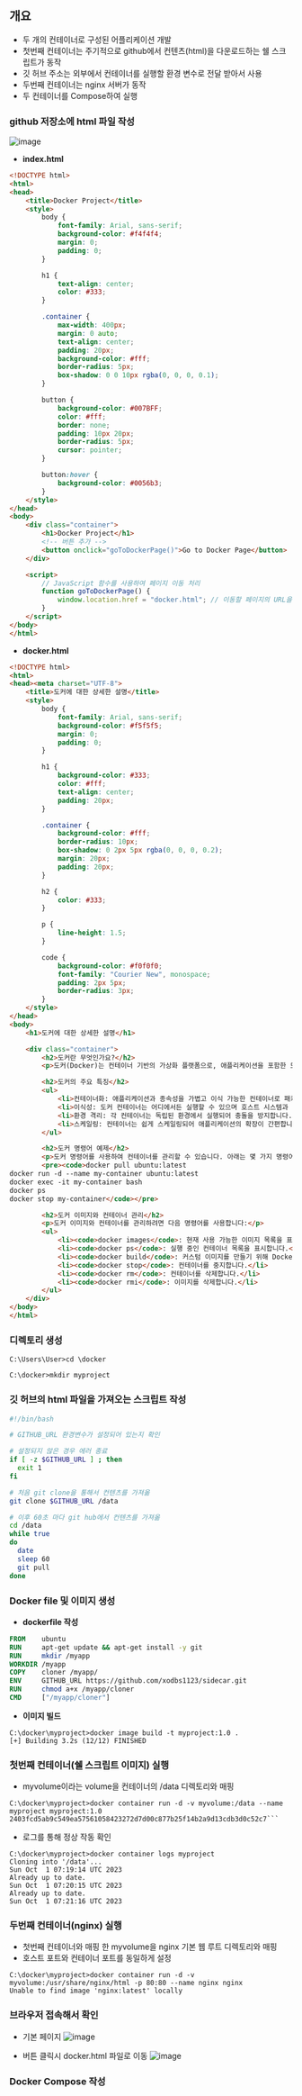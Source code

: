 ## 개요 ##
- 두 개의 컨테이너로 구성된 어플리케이션 개발
- 첫번째 컨테이너는 주기적으로 github에서 컨텐츠(html)을 다운로드하는 쉘 스크립트가 동작
- 깃 허브 주소는 외부에서 컨테이너를 실행할 환경 변수로 전달 받아서 사용
- 두번째 컨테이너는 nginx 서버가 동작
- 두 컨테이너를 Compose하여 실행

### github 저장소에 html 파일 작성 ###
![image](https://github.com/xodbs1123/Docker/assets/61976898/f6a9af1c-6c43-48fc-b504-2146464ba59c)

- **index.html**
  
```html
<!DOCTYPE html>
<html>
<head>
    <title>Docker Project</title>
    <style>
        body {
            font-family: Arial, sans-serif;
            background-color: #f4f4f4;
            margin: 0;
            padding: 0;
        }

        h1 {
            text-align: center;
            color: #333;
        }

        .container {
            max-width: 400px;
            margin: 0 auto;
            text-align: center;
            padding: 20px;
            background-color: #fff;
            border-radius: 5px;
            box-shadow: 0 0 10px rgba(0, 0, 0, 0.1);
        }

        button {
            background-color: #007BFF;
            color: #fff;
            border: none;
            padding: 10px 20px;
            border-radius: 5px;
            cursor: pointer;
        }

        button:hover {
            background-color: #0056b3;
        }
    </style>
</head>
<body>
    <div class="container">
        <h1>Docker Project</h1>
        <!-- 버튼 추가 -->
        <button onclick="goToDockerPage()">Go to Docker Page</button>
    </div>

    <script>
        // JavaScript 함수를 사용하여 페이지 이동 처리
        function goToDockerPage() {
            window.location.href = "docker.html"; // 이동할 페이지의 URL을 여기에 입력
        }
    </script>
</body>
</html>
```
- **docker.html**
  
```html
<!DOCTYPE html>
<html>
<head><meta charset="UTF-8">
    <title>도커에 대한 상세한 설명</title>
    <style>
        body {
            font-family: Arial, sans-serif;
            background-color: #f5f5f5;
            margin: 0;
            padding: 0;
        }

        h1 {
            background-color: #333;
            color: #fff;
            text-align: center;
            padding: 20px;
        }

        .container {
            background-color: #fff;
            border-radius: 10px;
            box-shadow: 0 2px 5px rgba(0, 0, 0, 0.2);
            margin: 20px;
            padding: 20px;
        }

        h2 {
            color: #333;
        }

        p {
            line-height: 1.5;
        }

        code {
            background-color: #f0f0f0;
            font-family: "Courier New", monospace;
            padding: 2px 5px;
            border-radius: 3px;
        }
    </style>
</head>
<body>
    <h1>도커에 대한 상세한 설명</h1>

    <div class="container">
        <h2>도커란 무엇인가요?</h2>
        <p>도커(Docker)는 컨테이너 기반의 가상화 플랫폼으로, 애플리케이션을 포함한 모든 종속성을 격리된 환경에 패키징하고 실행하는 데 사용됩니다.</p>

        <h2>도커의 주요 특징</h2>
        <ul>
            <li>컨테이너화: 애플리케이션과 종속성을 가볍고 이식 가능한 컨테이너로 패키징합니다.</li>
            <li>이식성: 도커 컨테이너는 어디에서든 실행할 수 있으며 호스트 시스템과 독립적입니다.</li>
            <li>환경 격리: 각 컨테이너는 독립된 환경에서 실행되어 충돌을 방지합니다.</li>
            <li>스케일링: 컨테이너는 쉽게 스케일링되어 애플리케이션의 확장이 간편합니다.</li>
        </ul>

        <h2>도커 명령어 예제</h2>
        <p>도커 명령어를 사용하여 컨테이너를 관리할 수 있습니다. 아래는 몇 가지 명령어 예제입니다:</p>
        <pre><code>docker pull ubuntu:latest
docker run -d --name my-container ubuntu:latest
docker exec -it my-container bash
docker ps
docker stop my-container</code></pre>

        <h2>도커 이미지와 컨테이너 관리</h2>
        <p>도커 이미지와 컨테이너를 관리하려면 다음 명령어를 사용합니다:</p>
        <ul>
            <li><code>docker images</code>: 현재 사용 가능한 이미지 목록을 표시합니다.</li>
            <li><code>docker ps</code>: 실행 중인 컨테이너 목록을 표시합니다.</li>
            <li><code>docker build</code>: 커스텀 이미지를 만들기 위해 Dockerfile을 사용합니다.</li>
            <li><code>docker stop</code>: 컨테이너를 중지합니다.</li>
            <li><code>docker rm</code>: 컨테이너를 삭제합니다.</li>
            <li><code>docker rmi</code>: 이미지를 삭제합니다.</li>
        </ul>
    </div>
</body>
</html>
```

### 디렉토리 생성 ###
```
C:\Users\User>cd \docker

C:\docker>mkdir myproject
```


### 깃 허브의 html 파일을 가져오는 스크립트 작성 ###
```bash
#!/bin/bash

# GITHUB_URL 환경변수가 설정되어 있는지 확인

# 설정되지 않은 경우 에러 종료
if [ -z $GITHUB_URL ] ; then
  exit 1
fi

# 처음 git clone을 통해서 컨텐츠를 가져옮
git clone $GITHUB_URL /data

# 이후 60초 마다 git hub에서 컨텐츠를 가져옮
cd /data
while true
do
  date
  sleep 60
  git pull
done
```

### Docker file 및 이미지 생성 ###
- **dockerfile 작성**
  
```dockerfile
FROM    ubuntu
RUN     apt-get update && apt-get install -y git
RUN     mkdir /myapp
WORKDIR /myapp
COPY    cloner /myapp/
ENV     GITHUB_URL https://github.com/xodbs1123/sidecar.git
RUN     chmod a+x /myapp/cloner
CMD     ["/myapp/cloner"]
```

- **이미지 빌드**
```
C:\docker\myproject>docker image build -t myproject:1.0 .
[+] Building 3.2s (12/12) FINISHED
```

### 첫번째 컨테이너(쉘 스크립트 이미지) 실행 ###
- myvolume이라는 volume을 컨테이너의 /data 디렉토리와 매핑
```
C:\docker\myproject>docker container run -d -v myvolume:/data --name myproject myproject:1.0
2403fcd5ab9c549ea57561058423272d7d00c877b25f14b2a9d13cdb3d0c52c7```
```

- 로그를 통해 정상 작동 확인
```
C:\docker\myproject>docker container logs myproject
Cloning into '/data'...
Sun Oct  1 07:19:14 UTC 2023
Already up to date.
Sun Oct  1 07:20:15 UTC 2023
Already up to date.
Sun Oct  1 07:21:16 UTC 2023
```

### 두번째 컨테이너(nginx) 실행 ###
- 첫번째 컨테이너와 매핑 한 myvolume을 nginx 기본 웹 루트 디렉토리와 매핑
- 호스트 포트와 컨테이너 포트를 동일하게 설정
```
C:\docker\myproject>docker container run -d -v myvolume:/usr/share/nginx/html -p 80:80 --name nginx nginx
Unable to find image 'nginx:latest' locally
```

### 브라우저 접속해서 확인 ###

- 기본 페이지
![image](https://github.com/xodbs1123/Docker/assets/61976898/a6b796d9-b229-45f6-a521-737a2128c4bc)

- 버튼 클릭시 docker.html 파일로 이동
![image](https://github.com/xodbs1123/Docker/assets/61976898/b6b4a687-2a96-4dd9-87c1-6f8f461b31df)

### Docker Compose 작성 ###
